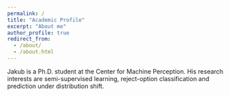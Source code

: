 ```yaml
---
permalink: /
title: "Academic Profile"
excerpt: "About me"
author_profile: true
redirect_from: 
  - /about/
  - /about.html
---
```


Jakub is a Ph.D. student at the Center for Machine Perception. His research interests are semi-supervised learning, reject-option classification and prediction under distribution shift.
